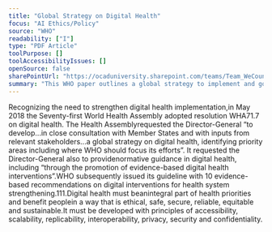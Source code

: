 ```yaml
---
title: "Global Strategy on Digital Health"
focus: "AI Ethics/Policy"
source: "WHO"
readability: ["I"]
type: "PDF Article"
toolPurpose: []
toolAccessibilityIssues: []
openSource: false
sharePointUrl: "https://ocaduniversity.sharepoint.com/teams/Team_WeCount/Shared%20Documents/Resources%20and%20Tools/Literature%20(curated)/WHO%20Draft%20global%20strategy%20on%20digital%20health%202020-2024.pdf"
summary: "This WHO paper outlines a global strategy to implement and govern person-centred digital health strategies by outlining outcomes, actions and target impacts for a healthier global population. "
---
```

Recognizing the need to strengthen digital health implementation,in May 2018 the Seventy-first World Health Assembly adopted resolution WHA71.7 on digital health. The Health Assemblyrequested the Director-General “to develop...in close consultation with Member States and with inputs from relevant stakeholders...a global strategy on digital health, identifying priority areas including where WHO should focus its efforts”. It requested the Director-General also to providenormative guidance in digital health, including “through the promotion of evidence-based digital health interventions”.WHO subsequently issued its guideline with 10 evidence-based recommendations on digital interventions for health system strengthening.111.Digital health must beanintegral part of health priorities and benefit peoplein a way that is ethical, safe, secure, reliable, equitable and sustainable.It must be developed with principles of accessibility, scalability, replicability, interoperability, privacy, security and confidentiality.
